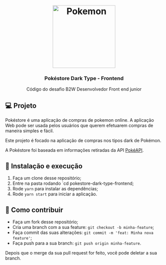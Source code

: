 <h1 align="center">
  <img alt="Pokemon" src="https://upload.wikimedia.org/wikipedia/commons/9/98/International_Pok%C3%A9mon_logo.svg" width="200px" />
</h1>

<h3 align="center">Pokéstore Dark Type - Frontend</h3>

<p align="center">Código do desafio B2W Desenvolvedor Front end junior</p>

## 💻 Projeto

Pokéstore é uma aplicação de compras de pokemon online. A aplicação Web pode ser usada pelos usuários que querem efetuarem compras de maneira simples e fácil.

Este projeto é focado na aplicação de compras nos tipos dark de Pokémon.

A Pokéstore foi baseada em informações retiradas da API [PokéAPI](https://pokeapi.co/).


## 🚀 Instalação e execução

1. Faça um clone desse repositório;
2. Entre na pasta rodando `cd pokestore-dark-type-frontend;
3. Rode `yarn` para instalar as dependências;
4. Rode `yarn start` para iniciar a aplicação.

## 🤔 Como contribuir

- Faça um fork desse repositório;
- Cria uma branch com a sua feature: `git checkout -b minha-feature`;
- Faça commit das suas alterações: `git commit -m 'feat: Minha nova feature'`;
- Faça push para a sua branch: `git push origin minha-feature`.

Depois que o merge da sua pull request for feito, você pode deletar a sua branch.
